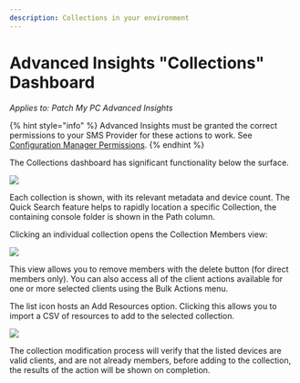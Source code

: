 ```yaml
---
description: Collections in your environment
---
```


# Advanced Insights "Collections" Dashboard

_Applies to: Patch My PC Advanced Insights_

{% hint style="info" %}
Advanced Insights must be granted the correct permissions to your SMS Provider for these actions to work. See [Configuration Manager Permissions](../../insights-configuration-manager-permission-requirements.md).
{% endhint %}

The Collections dashboard has significant functionality below the surface.

![](../../../.gitbook/assets/image-\(499\).png)

Each collection is shown, with its relevant metadata and device count. The Quick Search feature helps to rapidly location a specific Collection, the containing console folder is shown in the Path column.

Clicking an individual collection opens the Collection Members view:

![](../../../.gitbook/assets/image-\(501\).png)

This view allows you to remove members with the delete button (for direct members only). You can also access all of the client actions available for one or more selected clients using the Bulk Actions menu.

The list icon hosts an Add Resources option. Clicking this allows you to import a CSV of resources to add to the selected collection.

![](../../../.gitbook/assets/image-\(503\).png)

The collection modification process will verify that the listed devices are valid clients, and are not already members, before adding to the collection, the results of the action will be shown on completion.
